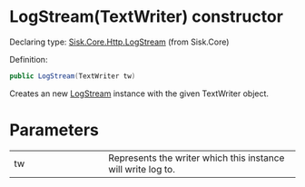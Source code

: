 <!--

Copyrights 2023 Sisk Framework - CypherPotato
Published under MIT license

!!! DO NOT EDIT THIS FILE !!!
This file was generated by a tool in the Sisk package. To edit the information in this documentation,
edit the XML documentation present in the Sisk source code.

-->


# LogStream(TextWriter) constructor

Declaring type: [Sisk.Core.Http.LogStream](/read?q=/contents/spec/Sisk.Core.Http.LogStream.md) (from Sisk.Core)


Definition:

```cs
public LogStream(TextWriter tw)
```

Creates an new <a href="/read?q=/contents/spec/Sisk.Core.Http.LogStream.md">LogStream</a> instance with the given TextWriter object.


# Parameters

<table>
    <tbody>
<tr>
    <td width="33%">tw</td>
    <td>Represents the writer which this instance will write log to.</td>
</tr>
    </tbody>
</table>
